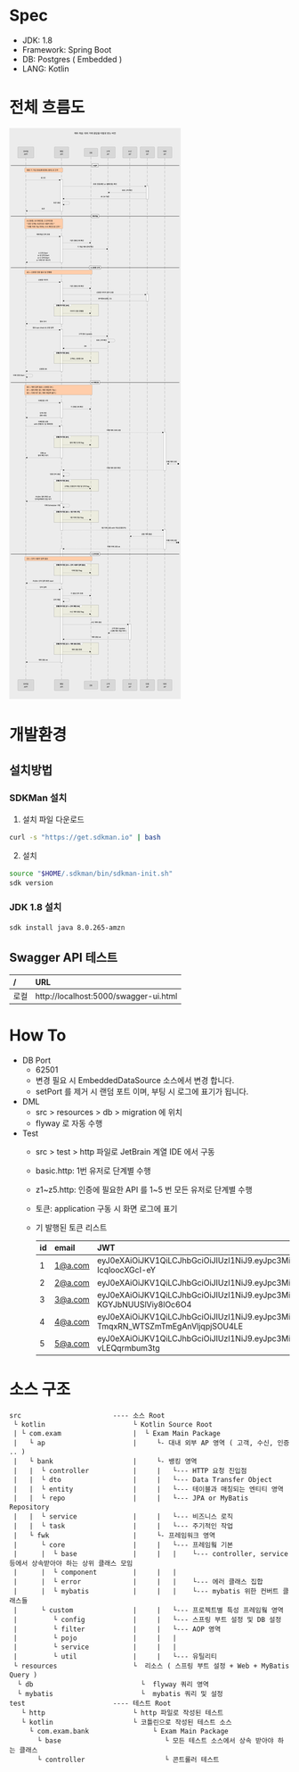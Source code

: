 # Spec
- JDK: 1.8
- Framework: Spring Boot
- DB: Postgres ( Embedded )
- LANG: Kotlin

# 전체 흐름도
![all](/docs/images/flow.png)

# 개발환경
## 설치방법
### SDKMan 설치
1. 설치 파일 다운로드
  ```bash
  curl -s "https://get.sdkman.io" | bash
  ```

2. 설치
  ```bash
  source "$HOME/.sdkman/bin/sdkman-init.sh"
  sdk version
  ```

### JDK 1.8 설치
  ```bash
  sdk install java 8.0.265-amzn
  ```

## Swagger API 테스트
| /    | URL                                              |
|:-----|:-------------------------------------------------|
| 로컬  | http://localhost:5000/swagger-ui.html            |

# How To
- DB Port
    - 62501
    - 변경 필요 시 EmbeddedDataSource 소스에서 변경 합니다.
    - setPort 를 제거 시 랜덤 포트 이며, 부팅 시 로그에 표기가 됩니다.
- DML
    - src > resources > db > migration 에 위치
    - flyway 로 자동 수행
- Test
    - src > test > http 파일로 JetBrain 계열 IDE 에서 구동
    - basic.http: 1번 유저로 단계별 수행
    - z1~z5.http: 인증에 필요한 API 를 1~5 번 모든 유저로 단계별 수행
    - 토큰: application 구동 시 화면 로그에 표기
    - 기 발행된 토큰 리스트

        | id  | email   | JWT                                                                                                                                                                                           |
        |-----|---------|-----------------------------------------------------------------------------------------------------------------------------------------------------------------------------------------------|
        |  1  | 1@a.com | eyJ0eXAiOiJKV1QiLCJhbGciOiJIUzI1NiJ9.eyJpc3MiOiJjb20uZXhhbSIsImV4cCI6MTY4Mzg2NzE5NywidXNlcklkIjoxLCJpYXQiOjE1OTc0NjcxOTcsImVtYWlsIjoiMUBhLmNvbSJ9.wEkOCa9SJaMltNcYEDZwvAAFLlbc-IcqloocXGcI-eY |
        |  2  | 2@a.com | eyJ0eXAiOiJKV1QiLCJhbGciOiJIUzI1NiJ9.eyJpc3MiOiJjb20uZXhhbSIsImV4cCI6MTY4Mzg2NzE5NywidXNlcklkIjoyLCJpYXQiOjE1OTc0NjcxOTcsImVtYWlsIjoiMkBhLmNvbSJ9.TapvilwiqJeBJxlt_xEZSIz8R1dJZnAoktrkUL3vQkw |
        |  3  | 3@a.com | eyJ0eXAiOiJKV1QiLCJhbGciOiJIUzI1NiJ9.eyJpc3MiOiJjb20uZXhhbSIsImV4cCI6MTY4Mzg2NzE5NywidXNlcklkIjozLCJpYXQiOjE1OTc0NjcxOTcsImVtYWlsIjoiM0BhLmNvbSJ9.JQBsxTsDQ3GmS3OQ7Ax2oS-KGYJbNUUSlViy8lOc6O4 |
        |  4  | 4@a.com | eyJ0eXAiOiJKV1QiLCJhbGciOiJIUzI1NiJ9.eyJpc3MiOiJjb20uZXhhbSIsImV4cCI6MTY4Mzg2NzE5NywidXNlcklkIjo0LCJpYXQiOjE1OTc0NjcxOTcsImVtYWlsIjoiNEBhLmNvbSJ9.4UT2WEUCMnsD-TmqxRN_WTSZmTmEgAnVljqpjSOU4LE |
        |  5  | 5@a.com | eyJ0eXAiOiJKV1QiLCJhbGciOiJIUzI1NiJ9.eyJpc3MiOiJjb20uZXhhbSIsImV4cCI6MTY4Mzg2NzE5NywidXNlcklkIjo1LCJpYXQiOjE1OTc0NjcxOTcsImVtYWlsIjoiNUBhLmNvbSJ9.HvLD9XZEfX5vjDlg7vIJCdqjAsKqv-vLEQqrmbum3tg |

# 소스 구조
```
src                       ---- 소스 Root
 └ kotlin                      └ Kotlin Source Root
 | └ com.exam                  |  └ Exam Main Package
 |   └ ap                      |     └- 대내 외부 AP 영역 ( 고객, 수신, 인증 .. )
 |   └ bank                    |     └- 뱅킹 영역
 |   |  └ controller           |     |   └--- HTTP 요청 진입점
 |   |  └ dto                  |     |   └--- Data Transfer Object
 |   |  └ entity               |     |   └--- 테이블과 매칭되는 엔티티 영역
 |   |  └ repo                 |     |   └--- JPA or MyBatis Repository
 |   |  └ service              |     |   └--- 비즈니스 로직
 |   |  └ task                 |     |   └--- 주기적인 작업
 |   └ fwk                     |     └- 프레임워크 영역
 |      └ core                 |     |   └--- 프레임웤 기본
 |      |  └ base              |     |   |    └--- controller, service 등에서 상속받아야 하는 상위 클래스 모임
 |      |  └ component         |     |   |
 |      |  └ error             |     |   |    └--- 에러 클래스 집합
 |      |  └ mybatis           |     |   |    └--- mybatis 위한 컨버트 클래스들
 |      └ custom               |     |   └--- 프로젝트별 특성 프레임웤 영역
 |         └ config            |     |   └--- 스프링 부트 설정 및 DB 설정
 |         └ filter            |     |   └--- AOP 영역
 |         └ pojo              |     |   |
 |         └ service           |     |   |
 |         └ util              |     |   └--- 유틸리티
 └ resources                   └  리소스 ( 스프링 부트 설정 + Web + MyBatis Query )
  └ db                           └  flyway 쿼리 영역
  └ mybatis                      └  mybatis 쿼리 및 설정
test                      ---- 테스트 Root
   └ http                      └ http 파일로 작성된 테스트
   └ kotlin                    └ 코틀린으로 작성된 테스트 소스
     └ com.exam.bank                └ Exam Main Package
       └ base                          └ 모든 테스트 소스에서 상속 받아야 하는 클래스
       └ controller                    └ 콘트롤러 테스트
```

